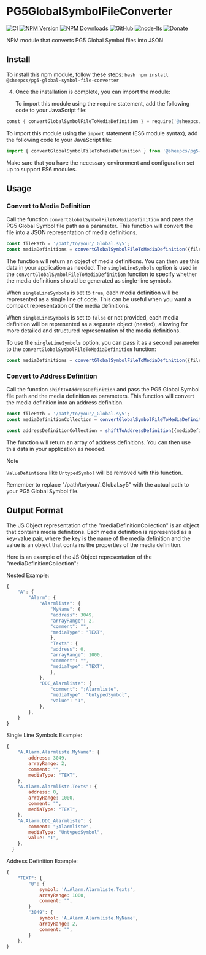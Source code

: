 # PG5GlobalSymbolFileConverter

![CI](https://github.com/SheepCreativeSoftware/PG5GlobalSymbolFileConverter/.github/workflows/ci.yml/badge.svg)
[![NPM Version](https://img.shields.io/npm/v/readlines-iconv.svg)](https://www.npmjs.com/package/readlines-iconv)
[![NPM Downloads](https://img.shields.io/npm/dt/readlines-iconv.svg)](https://www.npmjs.com/package/readlines-iconv)
[![GitHub](https://img.shields.io/github/license/SheepCreativeSoftware/readlines-iconv)](https://github.com/SheepCreativeSoftware/readlines-iconv)
[![node-lts](https://img.shields.io/node/v-lts/readlines-iconv)](https://www.npmjs.com/package/readlines-iconv)
[![Donate](https://img.shields.io/badge/Donate-PayPal-green.svg)](https://www.paypal.com/donate/?hosted_button_id=RG6PSXR828X94)

NPM module that converts PG5 Global Symbol files into JSON

## Install
To install this npm module, follow these steps:
	```bash
	npm install @sheepcs/pg5-global-symbol-file-converter
	```

4. Once the installation is complete, you can import the module:

	To import this module using the `require` statement, add the following code to your JavaScript file:

```s
const { convertGlobalSymbolFileToMediaDefinition } = require('@sheepcs/pg5-global-symbol-file-converter');
```

To import this module using the `import` statement (ES6 module syntax), add the following code to your JavaScript file:

```js
import { convertGlobalSymbolFileToMediaDefinition } from '@sheepcs/pg5-global-symbol-file-converter';
```

Make sure that you have the necessary environment and configuration set up to support ES6 modules.

## Usage
### Convert to Media Definition

Call the function `convertGlobalSymbolFileToMediaDefinition` and pass the PG5 Global Symbol file path as a parameter. This function will convert the file into a JSON representation of media definitions.

```js
const filePath = '/path/to/your/_Global.sy5';
const mediaDefinitions = convertGlobalSymbolFileToMediaDefinition({filePath});
```

The function will return an object of media definitions. You can then use this data in your application as needed.
The `singleLineSymbols` option is used in the `convertGlobalSymbolFileToMediaDefinition` function to specify whether the media definitions should be generated as single-line symbols. 

When `singleLineSymbols` is set to `true`, each media definition will be represented as a single line of code. This can be useful when you want a compact representation of the media definitions.

When `singleLineSymbols` is set to `false` or not provided, each media definition will be represented as a separate object (nested), allowing for more detailed and structured representation of the media definitions.

To use the `singleLineSymbols` option, you can pass it as a second parameter to the `convertGlobalSymbolFileToMediaDefinition` function:

```js
const mediaDefinitions = convertGlobalSymbolFileToMediaDefinition({filePath, singleLineSymbols: true});
```


### Convert to Address Definition
Call the function `shiftToAddressDefinition` and pass the PG5 Global Symbol file path and the media definition as parameters. This function will convert the media definition into an address definition.

```js
const filePath = '/path/to/your/_Global.sy5';
const mediaDefinitionCollection = convertGlobalSymbolFileToMediaDefinition({filePath});

const addressDefinitionCollection = shiftToAddressDefinition({mediaDefinitionCollection});
```

The function will return an array of address definitions. You can then use this data in your application as needed.
> [!NOTE]
> `ValueDefintions` like `UntypedSymbol` will be removed with this function.

Remember to replace "/path/to/your/_Global.sy5" with the actual path to your PG5 Global Symbol file.

## Output Format
The JS Object representation of the "mediaDefinitionCollection" is an object that contains media definitions. Each media definition is represented as a key-value pair, where the key is the name of the media definition and the value is an object that contains the properties of the media definition.

Here is an example of the JS Object representation of the "mediaDefinitionCollection":

Nested Example:
```js
{
	"A": {
		"Alarm": {
			"Alarmliste": {
				"MyName": {
				"address": 3049,
				"arrayRange": 2,
				"comment": "",
				"mediaType": "TEXT",
				},
				"Texts": {
				"address": 0,
				"arrayRange": 1000,
				"comment": "",
				"mediaType": "TEXT",
				},
			},
			"DDC_Alarmliste": {
				"comment": ";Alarmliste",
				"mediaType": "UntypedSymbol",
				"value": "1",
			},
		},
	}
}
```

Single Line Symbols Example:
```js
{
	"A.Alarm.Alarmliste.MyName": {
		address: 3049,
		arrayRange: 2,
		comment: "",
		mediaType: "TEXT",
	},
	"A.Alarm.Alarmliste.Texts": {
		address: 0,
		arrayRange: 1000,
		comment: "",
		mediaType: "TEXT",
	},
	"A.Alarm.DDC_Alarmliste": {
		comment: ";Alarmliste",
		mediaType: "UntypedSymbol",
		value: "1",
	},
  }
```

Address Definition Example:
```js
{
	"TEXT": {
		"0": {
			symbol: 'A.Alarm.Alarmliste.Texts',
			arrayRange: 1000,
			comment: "",
		}
		"3049": {
			symbol: 'A.Alarm.Alarmliste.MyName',
			arrayRange: 2,
			comment: "",
		}
	},
}
```


